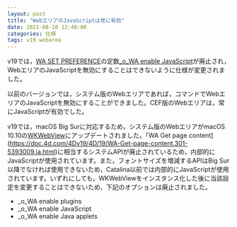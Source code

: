 ```yaml
---
layout: post
title: "WebエリアのJavaScriptは常に有効"
date: 2021-08-10 12:48:00
categories: 仕様
tags: v19 webarea
---
```


v19では，[WA SET PREFERENCE](https://doc.4d.com/4Dv19/4D/19/WA-SET-PREFERENCE.301-5393011.ja.html)の定数[\_o_WA enable JavaScript](https://doc.4d.com/4Dv19/4D/19/Web-Area.302-5393313.ja.html)が廃止され，WebエリアのJavaScriptを無効にすることはできないように仕様が変更されました。

以前のバージョンでは，システム版のWebエリアであれば，コマンドでWebエリアのJavaScriptを無効にすることができました。CEF版のWebエリアは，常にJavaScriptが有効でした。

v19では，macOS Big Surに対応するため，システム版のWebエリアがmacOS 10.10の[WKWebView](https://developer.apple.com/documentation/webkit/wkwebview)にアップデートされました。「WA Get page content](https://doc.4d.com/4Dv19/4D/19/WA-Get-page-content.301-5393009.ja.html)に相当するシステムAPIが廃止されているため，内部的にJavaScriptが使用されています。また，フォントサイズを増減するAPIはBig Sur以降でなければ使用できないため，Catalina以前では内部的にJavaScriptが使用されています。いずれにしても，WKWebViewをインスタンス化した後に当該設定を変更することはできないため，下記のオプションは廃止されました。

* _o_WA enable plugins 
* _o_WA enable JavaScript
* _o_WA enable Java applets
